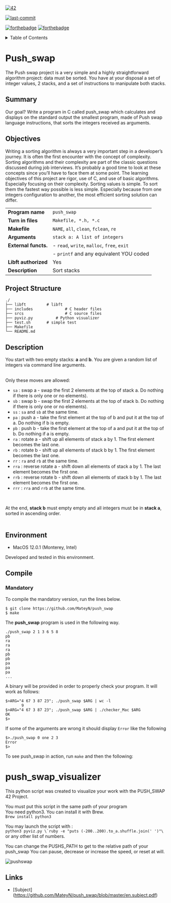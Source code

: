 [![42](https://img.shields.io/badge/BornToCode-2_Circle-00babc?style=flat-square&logo=42)](https://42lausanne.ch/)

[![last-commit](https://img.shields.io/github/last-commit/MateyN/push_swap?style=flat-square)](https://github.com/MateyN/push_swap)

[![forthebadge](https://forthebadge.com/images/badges/made-with-c.svg)](https://forthebadge.com)
[![forthebadge](https://forthebadge.com/images/badges/built-with-love.svg)](https://forthebadge.com)
<details>
  <summary>Table of Contents</summary>
  <ol>
    <li><a href="#summary">Summary</a></li>
    <li><a href="#project-structure">Project Structure</a></li>
    <li><a href="#environment">Environment</a></li>
    <li><a href="#installation">Compile</a></li>
    <ul>
        <li><a href="#mandatory">Mandatory</a></li>
	</ul>
	<li><a href="#execute">Execute</a></li>
    <ul>
        <li><a href="#controls">Controls</a></li>
	</ul>
	<li><a href="#example">Example</a></li>
	<li><a href="#links">Links</a></li>
  </ol>
</details>

# Push_swap

The Push swap project is a very simple and a highly straightforward algorithm project:
data must be sorted.
You have at your disposal a set of integer values, 2 stacks, and a set of instructions
to manipulate both stacks.

## Summary

Our goal? Write a program in C called push_swap which calculates and displays
on the standard output the smallest program, made of Push swap language instructions, that sorts the integers received as arguments.

## Objectives

Writing a sorting algorithm is always a very important step in a developer’s journey. It
is often the first encounter with the concept of complexity.
Sorting algorithms and their complexity are part of the classic questions discussed
during job interviews. It’s probably a good time to look at these concepts since you’ll
have to face them at some point.
The learning objectives of this project are rigor, use of C, and use of basic algorithms.
Especially focusing on their complexity.
Sorting values is simple. To sort them the fastest way possible is less simple. Especially
because from one integers configuration to another, the most efficient sorting solution can
differ.

|                      |                                                                                                                                     |
| -------------------- | ----------------------------------------------------------------------------------------------------------------------------------  |
| **Program name**     | `push_swap`                                                                                                                         |
| **Turn in files**    | `Makefile, *.h, *.c`                                                                                                                |
| **Makefile**         | `NAME`, `all`, `clean`, `fclean`, `re`                                                                                              |
| **Arguments**        | `stack a: A list of integers`                                                                                                       |
| **External functs.** | - `read`, `write`, `malloc`, `free`, `exit`                                                                                         |
|                      | - `printf` and any equivalent YOU coded                                                                                             |
| **Libft authorized** | Yes                                                                                                                                 |
| **Description**      | Sort stacks                                                                                                                         |

## Project Structure

```shell
./
├── libft		  # libft
├── includes 	          # C header files
├── srcs                  # C source files
├── pyviz.py		  # Python visualizer
├── test.sh		  # simple test
├── Makefile
└── README.md
```

## Description

You start with two empty stacks: **a** and **b**. You are given a random list of integers via command line arguments.
<br />
<br />

Only these moves are allowed:
- `sa` : swap a - swap the first 2 elements at the top of stack a. Do nothing if there is only one or no elements).
- `sb` : swap b - swap the first 2 elements at the top of stack b. Do nothing if there is only one or no elements).
- `ss` : `sa` and `sb` at the same time.
- `pa` : push a - take the first element at the top of b and put it at the top of a. Do
nothing if b is empty.
- `pb` : push b - take the first element at the top of a and put it at the top of b. Do
nothing if a is empty.
- `ra` : rotate a - shift up all elements of stack a by 1. The first element becomes
the last one.
- `rb` : rotate b - shift up all elements of stack b by 1. The first element becomes the last one.
- `rr` : `ra` and `rb` at the same time.
- `rra` : reverse rotate a - shift down all elements of stack a by 1. The last element becomes the first one.
- `rrb` : reverse rotate b - shift down all elements of stack b by 1. The last element becomes the first one.
- `rrr` : `rra` and `rrb` at the same time.
<br />

At the end, **stack b** must empty empty and all integers must be in **stack a**, sorted in ascending order. <br />
<br />

## Environment

- MacOS 12.0.1 (Monterey, Intel)

Developed and tested in this environment.

## Compile

### Mandatory

To compile the mandatory version, run the lines below.

```shell
$ git clone https://github.com/MateyN/push_swap
$ make
```
The **push_swap** program is used in the following way.
```
./push_swap 2 1 3 6 5 8
pb
ra
ra
ra
pb
pb
pa
pa
pa
...
```
A binary will be provided in order to properly check
your program.
It will work as follows:
```shell
$>ARG="4 67 3 87 23"; ./push_swap $ARG | wc -l
       9
$>ARG="4 67 3 87 23"; ./push_swap $ARG | ./checker_Mac $ARG
OK
$>
```
If some of the arguments are wrong it should display `Error` like the following
```shell
$>./push_swap 0 one 2 3
Error
$>
```
To see push_swap in action, run ```make``` and then the following:

# push_swap_visualizer
This python script was created to visualize your work with the PUSH_SWAP
42 Project.

You must put this script in the same path of your program\
You need python3.
You can install it with Brew.\
`Brew install python3`

You may launch the script with : \
``python3 pyviz.py \`ruby -e "puts (-200..200).to_a.shuffle.join(' ')"\``
or any other list of numbers.

You can change the PUSHS_PATH to get to the relative path of your push_swap
You can pause, decrease or increase the speed, or reset at will.

![pushswap](https://media.giphy.com/media/IY71kD8nAnoq14t6CU/giphy.gif)

## Links
- [Subject] (https://github.com/MateyN/push_swap/blob/master/en.subject.pdf)
